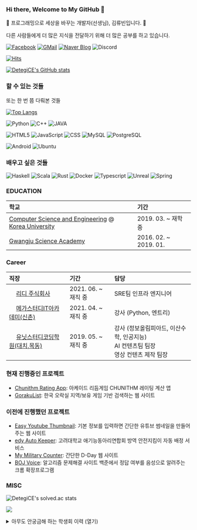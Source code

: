 ### Hi there, Welcome to My GitHub 👋

🌱 프로그래밍으로 세상을 바꾸는 개발자(선생님), 김류빈입니다. 🌱

다른 사람들에게 더 많은 지식을 전달하기 위해 더 많은 공부를 하고 있습니다.

[![Facebook](https://img.shields.io/badge/facebook-1877f2?style=flat-square&logo=facebook&logoColor=white&link=https://www.facebook.com/profile.php?id=100007918114049)](https://www.facebook.com/profile.php?id=100007918114049) [![GMail](https://img.shields.io/badge/Gmail-d14836?style=flat-square&logo=Gmail&logoColor=white&link=mailto:martino1103@gmail.com)](mailto:martino1103@gmail.com) [![Naver Blog](https://img.shields.io/badge/Naver%20Blog-03c75a?style=flat-square&logo=Naver&logoColor=white&link=https://blog.naver.com/martinok1103)](https://blog.naver.com/martinok1103) ![Discord](https://img.shields.io/badge/DetegiCE%233368-7289DA?style=flat-square&logo=Discord&logoColor=white)

[![Hits](https://hits.seeyoufarm.com/api/count/incr/badge.svg?url=https%3A%2F%2Fgithub.com%2FDetegiCE&count_bg=%2379C83D&title_bg=%23555555&icon=&icon_color=%23E7E7E7&title=hits&edge_flat=false)](https://hits.seeyoufarm.com)

[![DetegiCE's GitHub stats](https://github-readme-stats.vercel.app/api?username=DetegiCE)](https://github.com/DetegiCE/github-readme-stats)

### 할 수 있는 것들
또는 한 번 쯤 다뤄본 것들

[![Top Langs](https://github-readme-stats.vercel.app/api/top-langs/?username=DetegiCE&layout=compact&langs_count=10)](https://github.com/DetegiCE)

![Python](https://img.shields.io/badge/Python-3775a9?style=flat-square&logo=Python&logoColor=white) ![C++](https://img.shields.io/badge/C%2B%2B-00599c?style=flat-square&logo=C%2B%2B&logoColor=white) ![JAVA](https://img.shields.io/badge/JAVA-007386?style=flat-square&logo=JAVA&logoColor=white)

![HTML5](https://img.shields.io/badge/HTML5-E44E25?style=flat-square&logo=HTML5&logoColor=white) ![JavaScript](https://img.shields.io/badge/JavaScript-F3E050?style=flat-square&logo=JavaScript&logoColor=white) ![CSS](https://img.shields.io/badge/CSS-304BDB?style=flat-square&logo=CSS3&logoColor=white) ![MySQL](https://img.shields.io/badge/MySQL-285F86?style=flat-square&logo=MySQL&logoColor=white) ![PostgreSQL](https://img.shields.io/badge/PostgreSQL-3C5F8F?style=flat-square&logo=PostgreSQL&logoColor=white)

![Android](https://img.shields.io/badge/Android-A4CB3E?style=flat-square&logo=Android&logoColor=white) ![Ubuntu](https://img.shields.io/badge/Ubuntu-e95420?style=flat-square&logo=Ubuntu&logoColor=white)

### 배우고 싶은 것들

![Haskell](https://img.shields.io/badge/Haskell-666666?style=flat-square&logo=Haskell&logoColor=white) ![Scala](https://img.shields.io/badge/Scala-CD4430?style=flat-square&logo=Scala&logoColor=white) ![Rust](https://img.shields.io/badge/Rust-000000?style=flat-square&logo=Rust&logoColor=white) ![Docker](https://img.shields.io/badge/Docker-4B93E6?style=flat-square&logo=Docker&logoColor=white) ![Typescript](https://img.shields.io/badge/Typescript-4477C1?style=flat-square&logo=Typescript&logoColor=white) ![Unreal](https://img.shields.io/badge/Unreal%20Engine-313131?style=flat-square&logo=Unreal%20Engine&logoColor=white) ![Spring](https://img.shields.io/badge/Spring-6db33f?style=flat-square&logo=Spring&logoColor=white)


### EDUCATION

학교 | 기간 
:---|:---
[Computer Science and Engineering](https://cs.korea.ac.kr/cs/index.do) @ [Korea University](http://korea.ac.kr/mbshome/mbs/university/index.do) | 2019. 03. ~ 재학 중
[Gwangju Science Academy](http://gsa.gen.hs.kr/main/main.php) | 2016. 02. ~ 2019. 01. 

### Career

직장 | 기간 | 담당
:---|:---|:---
<img src="https://ridicorp.com/wp-content/uploads/2021/01/ridi-new-logo.svg" height=15px> [리디 주식회사](https://ridicorp.com/) | 2021. 06. ~ 재직 중 | SRE팀 인프라 엔지니어
<img src="http://megaitacademy.co.kr/html/images/itlogo.png" height=15px> [메가스터디IT아카데미(신촌)](http://megaitacademy.co.kr/) | 2021. 04. ~ 재직 중 | 강사 (Python, 엔트리)
<img src="https://cdn.imweb.me/thumbnail/20211007/5b9b928b3fc9a.png" height=15px> [유닛스터디코딩학원(대치,목동)](http://www.unitsoft.co.kr/) | 2019. 05. ~ 재직 중 | 강사 (정보올림피아드, 이산수학, 인공지능)<br>AI 컨텐츠팀 팀장<br>영상 컨텐츠 제작 팀장

### 현재 진행중인 프로젝트

- [Chunithm Rating App](https://github.com/DetegiCE/Chunithm-Rating-App): 아케이드 리듬게임 CHUNITHM 레이팅 계산 앱
- [GorakuList](https://github.com/rainbow-flavor/GorakuList): 한국 오락실 지역/보유 게임 기반 검색하는 웹 사이트

### 이전에 진행했던 프로젝트

- [Easy Youtube Thumbnail](https://github.com/DetegiCE/Easy-Youtube-Thumbnail): 기본 정보를 입력하면 간단한 유튜브 썸네일을 만들어주는 웹 사이트
- [edy Auto Keeper](https://github.com/DetegiCE/edy-auto-keeper): 고려대학교 애기능동아리연합회 방역 안전지킴이 자동 배정 서비스
- [My Military Counter](https://github.com/DetegiCE/my-military-counter): 간단한 D-Day 웹 사이트
- [BOJ Voice](https://github.com/DetegiCE/BOJVoice): 알고리즘 문제해결 사이트 백준에서 정답 여부를 음성으로 알려주는 크롬 확장프로그램

### MISC

![DetegiCE's solved.ac stats](https://github-readme-solvedac.hyp3rflow.vercel.app/api/?handle=martinok1103)

[![](https://github-readme-score-saber.vercel.app/api?uid=76561198357821968)](https://scoresaber.com/u/76561198357821968)

<details>
<summary>아무도 안궁금해 하는 학생회 이력 (열기)</summary>

### 과학영재학교 광주과학고등학교

| 기간 | 직위
|:---|:---
|2016. 09. ~ 2017. 08. | 32기 학생회 생활체육부원
|2017. 08. ~ 2018. 08. | 33기 학생회장

### 고려대학교

#### 총학생회

| 기간 |  직위
|:---|:---
|2019. 03. ~ 2019. 05. | 2019 석탑대동제 사무국 실무팀원
|2019. 11. ~ 2019. 12. | 제 52대 중앙선거관리위원회 집행국 국원
|2019. 11. ~ 2019. 12. | 제 52대 총학생회 선거 정보대학 지역선거관리위원회 위원
|2020. 01. ~ 2020. 04. | 중앙비상대책위원회 임시중앙집행위원회 교육자치국 국원
|2020. 10. ~ 2020. 11. | 제 52대 2차 재선거 중앙선거관리위원회 위원
|2021. 01. ~ 2021. 09. | 임시중앙집행위원회 재정사무국 국원

#### 정보대학 학생회

|기간 | 직위
|:---|:---
|2019. 03. ~ 2020. 02. | 과잠준비위원회 위원장
|2019. 03. ~ 2020. 04. | 컴퓨터학과 3반 대표
|2019. 03. ~ 2020. 10. | 비상대책위원회 위원
|2019. 12. ~ 2020. 01. | 2020 새터준비위원회 위원
|2019. 12. ~ 2020. 05. | 과방학생회실 관리위원회 임시위원장
|2020. 03. ~ 2021. 02. | 소모임 CPHELL 디자인부장
|2020. 05. ~ 2020. 10. | 임시집행부장
|2020. 05. ~ 2021. 03. | 과방학생회실 관리위원회 위원
|2020. 07. ~ 2020. 10. | 회칙개정특별위원회 위원
|2020. 10. ~ 2020. 11. | 상임위원회 위원장
|2020. 10. ~ 2020. 11. | 제 5대 4차 재선거 선거관리위원회 위원장
|2020. 11. ~ 2021. 05. | 집행부 교육/사무국장
|2020. 11. ~ 2021. 08. | 집행부장
|2020. 10. ~ | 동아리 KOSMOS 회장
|2020. 10. ~ | 제 4, 5대 동아리연합회장
|2020. 11. ~ | 상임위원회 위원
|2021. 03. ~ | 동아리 CPHELL 부회장
|2021. 04. ~ | 자치공간협의회 명예회원

#### 애기능동아리연합회

|기간 | 직위
|:---|:---
|2021. 01. ~ 2021. 04. | 임시집행위원회 공간안전국 국원
|2021. 03. ~ 2021. 03. | 애기능동아리박람회 서포터즈
|2021. 08. ~ 2021. 10. | 2021 가을축제 준비위원회
|2021. 04. ~ | 집행부 공간방역국 국장

</details>



